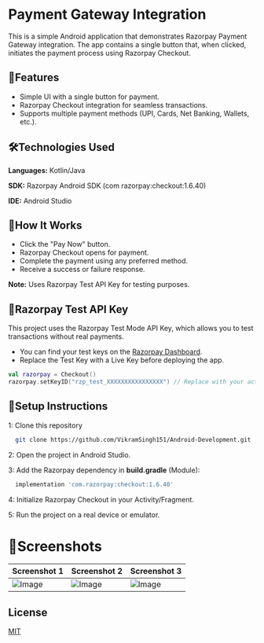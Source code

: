 
# Payment Gateway Integration

This is a simple Android application that demonstrates Razorpay Payment Gateway integration. The app contains a single button that, when clicked, initiates the payment process using Razorpay Checkout.

## 📌Features

- Simple UI with a single button for payment.
- Razorpay Checkout integration for seamless transactions.
- Supports multiple payment methods (UPI, Cards, Net Banking, Wallets, etc.).


## 🛠️Technologies Used

**Languages:** Kotlin/Java

**SDK:** Razorpay Android SDK (com razorpay:checkout:1.6.40)

**IDE:** Android Studio




## 🚀How It Works

- Click the "Pay Now" button.
- Razorpay Checkout opens for payment.
- Complete the payment using any preferred method.
- Receive a success or failure response.

**Note:** Uses Razorpay Test API Key for testing purposes.


## 🔑Razorpay Test API Key
This project uses the Razorpay Test Mode API Key, which allows you to test transactions without real payments.

- You can find your test keys on the [Razorpay Dashboard](https://razorpay.com/?utm_source=google&utm_medium=cpc&utm_campaign=RPSME-RPPerf-GSearchBrand-Prospect-DWeb-No-Competition&utm_adgroup=All-Combination&utm_content=BrandAd&utm_term=razorpay%20dashboard&utm_gclid=&utm_campaignID=21555097091&utm_adgroupID=168130000920&utm_adID=708304791490&utm_network=g&utm_device=c&utm_matchtype=e&utm_devicemodel=&utm_adposition=&utm_location=9040229&gad_source=1&gclid=Cj0KCQiA_NC9BhCkARIsABSnSTZHW-Zg-4OT8iqmFhh28p9m5mbk7TtgMdpn2r1UIUNUwnUo9VPY4MMaAiGsEALw_wcB).
- Replace the Test Key with a Live Key before deploying the app.

```kotlin
val razorpay = Checkout()
razorpay.setKeyID("rzp_test_XXXXXXXXXXXXXXXX") // Replace with your actual Test Key
```
## 📌Setup Instructions

1: Clone this repository

```bash
  git clone https://github.com/VikramSingh151/Android-Development.git
```

2: Open the project in Android Studio.

3: Add the Razorpay dependency in **build.gradle** (Module):

```gradle
  implementation 'com.razorpay:checkout:1.6.40'
```

4: Initialize Razorpay Checkout in your Activity/Fragment.

5: Run the project on a real device or emulator.


# 📸Screenshots


| Screenshot 1 | Screenshot 2 | Screenshot 3|
|-------------|-------------|--------------|
| ![Image](https://github.com/user-attachments/assets/0c0731dd-3d69-474b-81df-f705a8e78e30) | ![Image](https://github.com/user-attachments/assets/fc52c130-16d7-427c-a4db-b3788cc1a852) | ![Image](https://github.com/user-attachments/assets/78401976-b001-40e3-b6e8-0256bbcddbbe) |

## License

[MIT](https://choosealicense.com/licenses/mit/)


